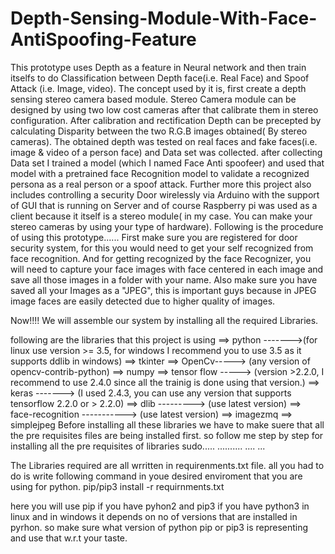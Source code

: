 # Depth-Sensing-Module-With-Face-AntiSpoofing-Feature
This prototype uses Depth as a feature in Neural network and then train itselfs to do Classification between Depth face(i.e. Real Face) and Spoof Attack (i.e. Image, video). The concept used by it is,  first create a depth sensing stereo camera based module. Stereo Camera module can be designed by using two low cost cameras after that calibrate them in stereo configuration. After calibration and rectification Depth can be precepted by calculating Disparity between the two R.G.B images obtained( By stereo cameras). The obtained depth was tested on real faces and fake faces(i.e. image & video of a person face) and Data set was collected. after collecting Data set I trained a model (which I named Face Anti spoofeer) and used that model with a pretrained face Recognition model to validate a recognized persona as a real person or a spoof attack. Further more this project also includes controlling a security Door wirelessly via Arduino with the support of GUI that is running on Server and of course Raspberry pi was used as a client because it itself is a stereo module( in my case. You can make your stereo cameras by using your type of hardware). 
Following is the procedure of using this prototype......
First make sure you are registered for door security system, for this you would need to get your self recognized from face recognition. And for getting recognized by the face Recognizer, you will need to capture your face images with face centered in each image and save all those images in a folder with your name. Also make sure you have saved all your Images as a "JPEG", this is important guys because in JPEG image faces are easily detected due to higher quality of images.




Now!!!!  We will assemble our system by installing all the required Libraries.



following are the libraries that this project is using
==> python ------->(for linux use version >= 3.5, for windows I recommend you to use 3.5 as it supports ddlib in windows)
==> tkinter
==> OpenCv-----> (any version of opencv-contrib-python)
==> numpy
==> tensor flow -----> (version >2.2.0, I recommend to use 2.4.0 since all the trainig is done using that version.)
==> keras -------> (I used 2.4.3, you can use any version that supports tensorflow 2.2.0 or > 2.2.0)
==> dlib ---------> (use latest version)
==> face-recognition -----------> (use latest version)
==> imagezmq
==> simplejpeg
Before installing all these libraries we have to make suere that all the pre requisites files are being installed first.
so follow me step by step for installing all the pre requisites of libraries
sudo.....
..........
....
...


The Libraries required are all wrritten in requirenments.txt file. all you had to do is write following command in youe desired enviroment that you are using for python.
pip/pip3 install -r requirnments.txt

here you will use pip if you have pyhon2 and pip3 if you have python3 in linux and in windows it depends on no of versions that are installed in pyrhon. so make sure what version of python pip or pip3 is representing and use that w.r.t your taste.


